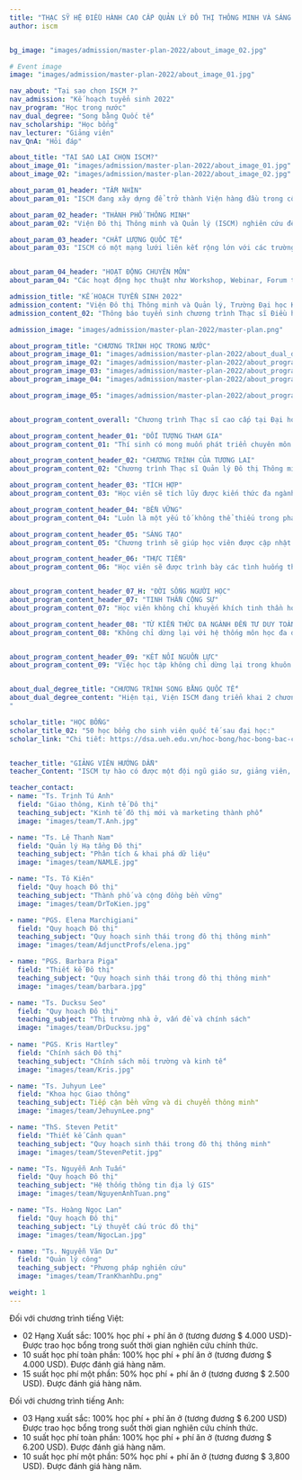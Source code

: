 ```yaml
---
title: "THẠC SỸ HỆ ĐIỀU HÀNH CAO CẤP QUẢN LÝ ĐÔ THỊ THÔNG MINH VÀ SÁNG TẠO 2022"
author: iscm


bg_image: "images/admission/master-plan-2022/about_image_02.jpg"

# Event image
image: "images/admission/master-plan-2022/about_image_01.jpg"

nav_about: "Tại sao chọn ISCM ?"
nav_admission: "Kế hoạch tuyển sinh 2022"
nav_program: "Học trong nước"
nav_dual_degree: "Song bằng Quốc tế"
nav_scholarship: "Học bổng"
nav_lecturer: "Giảng viên"
nav_QnA: "Hỏi đáp"

about_title: "TẠI SAO LẠI CHỌN ISCM?"
about_image_01: "images/admission/master-plan-2022/about_image_01.jpg"
about_image_02: "images/admission/master-plan-2022/about_image_02.jpg"

about_param_01_header: "TẦM NHÌN"
about_param_01: "ISCM đang xây dựng để trở thành Viện hàng đầu trong công cuộc nâng cao chất lượng sống đô thị của người dân, hướng đến việc phát triển một cộng đồng bền vững và thông minh thông qua giáo dục tích hợp, nghiên cứu và các dự án nghiên cứu giải pháp thực tiễn"

about_param_02_header: "THÀNH PHỐ THÔNG MINH"
about_param_02: "Viện Đô thị Thông minh và Quản lý (ISCM) nghiên cứu để phát triển, sử dụng các giải pháp công nghệ thông minh nhằm giải quyết các vấn đề thực tế của đô thị."

about_param_03_header: "CHẤT LƯỢNG QUỐC TẾ"
about_param_03: "ISCM có một mạng lưới liên kết rộng lớn với các trường Đại học, cơ sở nghiên cứu, công ty đa quốc gia và luôn phát triển dựa trên nền tảng quan hệ quốc tế. Một trong những kim chỉ nam trong hoạt động của ISCM là: \"Tư duy toàn cầu, Hành động địa phương\". "


about_param_04_header: "HOẠT ĐỘNG CHUYÊN MÔN"
about_param_04: "Các hoạt động học thuật như Workshop, Webinar, Forum thường xuyên được tổ chức để tạo điều kiện học tập, trao đổi kiến thức cho học viên, sinh viên và đội ngũ giảng dạy tại Viện ISCM."

admission_title: "KẾ HOẠCH TUYỂN SINH 2022"
admission_content: "Viện Đô thị Thông minh và Quản lý, Trường Đại học Kinh tế TP. Hồ Chí Minh sẽ tiến hành tuyển sinh Chương trình Thạc sĩ điều hành cao cấp Quản lý công - chuyên ngành Quản lý đô thị thông minh và sáng tạo năm 2022  theo phương thức sau:"
admission_content_02: "Thông báo tuyển sinh chương trình Thạc sĩ Điều hành cao cấp 2022"

admission_image: "images/admission/master-plan-2022/master-plan.png"

about_program_title: "CHƯƠNG TRÌNH HỌC TRONG NƯỚC"
about_program_image_01: "images/admission/master-plan-2022/about_dual_degree.jpg"
about_program_image_02: "images/admission/master-plan-2022/about_program_image_02.jpg"
about_program_image_03: "images/admission/master-plan-2022/about_program_image_03.jpg"
about_program_image_04: "images/admission/master-plan-2022/about_program_image_04.jpg"

about_program_image_05: "images/admission/master-plan-2022/about_program_image_05.jpg"


about_program_content_overall: "Chương trình Thạc sĩ cao cấp tại Đại học UEH - Thạc sĩ Quản lý Đô thị Thông minh và Sáng tạo cung cấp kiến thức chuyên môn sâu rộng và năng lực làm chủ các lĩnh đô thị thông minh (Quy hoạch, thiết kế và quản lý), quản lý sáng tạo, mô phỏng, công nghệ và sinh thái nhân văn."

about_program_content_header_01: "ĐỐI TƯỢNG THAM GIA"
about_program_content_01: "Thí sinh có mong muốn phát triển chuyên môn và quản lý trong các tổ chức công thuộc bộ máy nhà nước (chính quyền địa phương), các tổ chức phi chính phủ, các tổ chức phi lợi nhuận, các trường đại học /viện nghiên cứu và các tổ chức tư nhân, các cá nhân có liên quan đến lĩnh vực đô thị, phát triển và quản lý đô thị, quy hoạch, thiết kế đô thị, quản lý và quy hoạch cơ sở hạ tầng - giao thông, quản lý dự án đầu tư và phát triển địa ốc hoặc khu đô thị, kiến trúc, môi trường."

about_program_content_header_02: "CHƯƠNG TRÌNH CỦA TƯƠNG LAI"
about_program_content_02: "Chương trình Thạc sĩ Quản lý Đô thị Thông minh và Sáng tạo đưa những vấn đề về đổi mới, sử dụng những phương pháp, mô hình, công nghệ vào giải quyết các vấn đề thực tiễn ngay tại chính nơi học viên đang sinh sống. Giúp học viên có một tầm nhìn cụ thể về việc quản lý và phát triển đô thị trong tương lai. Có cơ hội tốt để trở thành những quản lý cấp cao trong các lĩnh vực đô thị, phát triển và quản lý đô thị, quy hoạch, thiết kế đô thị, quản lý và quy hoạch cơ sở hạ tầng - giao thông, quản lý dự án đầu tư và phát triển địa ốc hoặc khu đô thị, kiến trúc, môi trường"

about_program_content_header_03: "TÍCH HỢP"
about_program_content_03: "Học viên sẽ tích lũy được kiến thức đa ngành, có tầm nhìn nhiều chiều về vấn đề quản lý đô thị thông minh và sáng tạo. Chương trình thích hợp nhiều kiến thức về đô thị: Quy hoạch, Quản lý, Kiến trúc, Môi trường, Giao thông, Hạ tầng, Công nghệ, Kinh tế."

about_program_content_header_04: "BỀN VỮNG"
about_program_content_04: "Luôn là một yếu tố không thể thiếu trong phát triển đô thị nói riêng và cuộc sống nói chung. Việc đưa ra các giải pháp mang tính bền vững cho tương lai được lồng ghép trong nội dung học của chương trình để giúp học viên hiểu được cốt lõi của phát triển bền vững."

about_program_content_header_05: "SÁNG TẠO"
about_program_content_05: "Chương trình sẽ giúp học viên được cập nhật các giải pháp mới và hàng đầu đang được áp dụng trên thế giới để giải quyết các vấn đề của địa phương. Học viên sẽ có thể tìm ra cách thức sáng tạo cho công việc của bản thân từ việc tiếp thu những kiến thức mới."

about_program_content_header_06: "THỰC TIỄN"
about_program_content_06: "Học viên sẽ được trình bày các tình huống thực tế trong cuộc sống và trong công việc tại các môn học có nội dung kiến thức liên quan. Từ đó, giảng viên sẽ cùng các học viên trong lớp tìm cách giải quyết vấn đề đã đưa ra bằng phương pháp được học."


about_program_content_header_07_H: "ĐỜI SỐNG NGƯỜI HỌC"
about_program_content_header_07: "TINH THẦN CỘNG SỰ"
about_program_content_07: "Học viên không chỉ khuyến khích tinh thần học tập chủ động mà còn là tinh thần giúp đỡ để cùng nhau phát triển. ISCM luôn hoan nghênh điều đó, bởi học viên chính là những nhà quản lý điều hành cao cấp tương lai trong khu vực công, đặc biệt là lĩnh vực đô thị, quy hoạch hướng tới các đô thị thông minh nói riêng và trở thành người tạo tác động tích cực đến xã hội nói chung."

about_program_content_header_08: "TỪ KIẾN THỨC ĐA NGÀNH ĐẾN TƯ DUY TOÀN CẦU"
about_program_content_08: "Không chỉ dừng lại với hệ thống môn học đa dạng giúp học viên có góc nhìn đa chiều mà ở đây học viên còn được giảng dạy, trao đổi với các giảng viên nước ngoài từ đó hình thành và mở rộng tư duy toàn cầu, mang tinh hoa từ thế giới, ứng dụng vào thực tiễn để giải quyết vấn đề xã hội theo phương châm \"Tư duy toàn cầu - Hành động địa phương\""


about_program_content_header_09: "KẾT NỐI NGUỒN LỰC"
about_program_content_09: "Việc học tập không chỉ dừng lại trong khuôn khổ lớp học, với background học viên đa dạng đặc biệt là trong lĩnh vực quy hoạch, đô thị, quản lý công,... giúp học viên có thể kết nối các nguồn lực, cùng nhau chung tay giải quyết các vấn đề xã hội. Đồng thời, với không gian xanh và thông minh tại cơ sở 232/6 Võ Thị Sáu sẽ giúp học viên sinh hoạt và cùng nhau chia sẻ nguồn lực hỗ trợ."


about_dual_degree_title: "CHƯƠNG TRÌNH SONG BẰNG QUỐC TẾ"
about_dual_degree_content: "Hiện tại, Viện ISCM đang triển khai 2 chương trình đạo tạo Thạc Sĩ song bằng liên quan đến chủ đề quản lý đô thị thông minh và bền vững. (1) Công nghệ và Sinh thái học con người; (2) Khoa học giao thông trong quản lý đô thị thông minh và bền vững. Sinh viên trong quá trình học chương trình Thạc sĩ Quản lý Đô thị Thông minh và Sáng tạo trong nước sẽ được đăng ký học các ngành trên và có cơ hội nhận được 2 bằng thạc sĩ, một từ viện ISCM của trường đại học UEH và một từ trường nước ngoài là đối tác đào tạo liên kết quốc tế của chương trình.
"

scholar_title: "HỌC BỔNG"
scholar_title_02: "50 học bổng cho sinh viên quốc tế sau đại học:"
scholar_link: "Chi tiết: https://dsa.ueh.edu.vn/hoc-bong/hoc-bong-bac-cao-hoc/caohoc/"


teacher_title: "GIẢNG VIÊN HƯỚNG DẪN"
teacher_Content: "ISCM tự hào có được một đội ngũ giáo sư, giảng viên, và nghiên cứu viên giỏi trong các lĩnh vực chuyên môn. Các giảng viên được đào tạo bài bản và từng nghiên cứu hay làm việc lâu năm tại các trường đại học lớn ở các nước phát triển hay các công ty và tập đoàn đa quốc gia. Ngoài đội ngũ giảng viên chính, ISCM còn công tác với các đối tác trong nước và quốc tế và mời các giáo sư và giảng viên xuất sắc đến và cùng tham gia giảng dạy và nghiên cứu."

teacher_contact:
- name: "Ts. Trịnh Tú Anh"
  field: "Giao thông, Kinh tế Đô thị"
  teaching_subject: "Kinh tế đô thị mới và marketing thành phố"
  image: "images/team/T.Anh.jpg"

- name: "Ts. Lê Thanh Nam"
  field: "Quản lý Hạ tầng Đô thị"
  teaching_subject: "Phân tích & khai phá dữ liệu"
  image: "images/team/NAMLE.jpg"

- name: "Ts. Tô Kiên"
  field: "Quy hoạch Đô thị"
  teaching_subject: "Thành phố và cộng đồng bền vững"
  image: "images/team/DrToKien.jpg"

- name: "PGS. Elena Marchigiani"
  field: "Quy hoạch Đô thị"
  teaching_subject: "Quy hoạch sinh thái trong đô thị thông minh"
  image: "images/team/AdjunctProfs/elena.jpg"

- name: "PGS. Barbara Piga"
  field: "Thiết kế Đô thị"
  teaching_subject: "Quy hoạch sinh thái trong đô thị thông minh"
  image: "images/team/barbara.jpg"

- name: "Ts. Ducksu Seo"
  field: "Quy hoạch Đô thị"
  teaching_subject: "Thị trường nhà ở, vấn đề và chính sách"
  image: "images/team/DrDucksu.jpg"
  
- name: "PGS. Kris Hartley"
  field: "Chính sách Đô thị"
  teaching_subject: "Chính sách môi trường và kinh tế"
  image: "images/team/Kris.jpg"

- name: "Ts. Juhyun Lee"
  field: "Khoa học Giao thông"
  teaching_subject: Tiếp cận bền vững và di chuyển thông minh"
  image: "images/team/JehuynLee.png"

- name: "ThS. Steven Petit"
  field: "Thiết kế Cảnh quan"
  teaching_subject: "Quy hoạch sinh thái trong đô thị thông minh"
  image: "images/team/StevenPetit.jpg"

- name: "Ts. Nguyễn Anh Tuấn"
  field: "Quy hoạch Đô thị"
  teaching_subject: "Hệ thống thông tin địa lý GIS"
  image: "images/team/NguyenAnhTuan.png"

- name: "Ts. Hoàng Ngọc Lan"
  field: "Quy hoạch Đô thị"
  teaching_subject: "Lý thuyết cấu trúc đô thị"
  image: "images/team/NgocLan.jpg"

- name: "Ts. Nguyễn Văn Dư"
  field: "Quản lý công"
  teaching_subject: "Phương pháp nghiên cứu"
  image: "images/team/TranKhanhDu.png"

weight: 1
---
```



Đối với chương trình tiếng Việt:
- 02 Hạng Xuất sắc: 100% học phí + phí ăn ở (tương đương $ 4.000 USD)- Được trao học bổng trong suốt thời gian nghiên cứu chính thức.
- 10 suất học phí toàn phần: 100% học phí + phí ăn ở (tương đương $ 4.000 USD). Được đánh giá hàng năm.
- 15 suất học phí một phần: 50% học phí + phí ăn ở (tương đương $ 2.500 USD). Được đánh giá hàng năm.

Đối với chương trình tiếng Anh:
- 03 Hạng xuất sắc: 100% học phí + phí ăn ở (tương đương $ 6.200 USD) Được trao học bổng trong suốt thời gian nghiên cứu chính thức.
- 10 suất học phí toàn phần: 100% học phí + phí ăn ở (tương đương $ 6.200 USD). Được đánh giá hàng năm.
- 10 suất học phí một phần: 50% học phí + phí ăn ở (tương đương $ 3,800 USD). Được đánh giá hàng năm.
